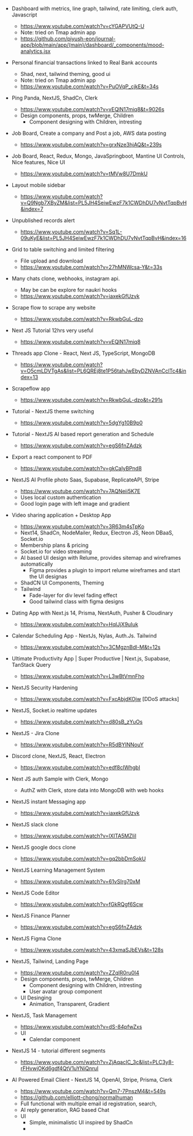 - Dashboard with metrics, line graph, tailwind, rate limiting, clerk auth, Javascript

  - https://www.youtube.com/watch?v=cYGAPVUtQ-U
  - Note: tried on Tmap admin app
  - https://github.com/piyush-eon/journal-app/blob/main/app/(main)/dashboard/_components/mood-analytics.jsx

- Personal financial transactions linked to Real Bank accounts

  - Shad, next, tailwind theming, good ui
  - Note: tried on Tmap admin app
  - https://www.youtube.com/watch?v=PuOVqP_cjkE&t=34s

- Ping Panda, NextJS, ShadCn, Clerk

  - https://www.youtube.com/watch?v=vEQlN17miq8&t=9026s
  - Design components, props, twMerge, Children
    - Component designing with Children, intresting

- Job Board, Create a company and Post a job, AWS data posting

  - https://www.youtube.com/watch?v=grxNze3hjAQ&t=239s

- Job Board, React, Redux, Mongo, JavaSpringboot, Mantine UI Controls, Nice features, Nice UI

  - https://www.youtube.com/watch?v=tMVw8U7DmkU

- Layout mobile sidebar

  - https://www.youtube.com/watch?v=Q9Ngb7XByZM&list=PL5JH4SeiwEwzF7k1CWDhDU7vNvtTqpBvH&index=7

- Unpublished records alert

  - https://www.youtube.com/watch?v=Sq1L-09uKyE&list=PL5JH4SeiwEwzF7k1CWDhDU7vNvtTqpBvH&index=16

- Grid to table switching and limited filtering

  - File upload and download
  - https://www.youtube.com/watch?v=27hMNWcsa-Y&t=33s

- Many chats clone, webhooks, instagram api.

  - May be can be explore for naukri hooks
  - https://www.youtube.com/watch?v=iaxekGfUzvk

- Scrape flow to scrape any website

  - https://www.youtube.com/watch?v=RkwbGuL-dzo

- Next JS Tutorial 12hrs very useful

  - https://www.youtube.com/watch?v=vEQlN17miq8

- Threads app Clone - React, Next JS, TypeScript, MongoDB

  - https://www.youtube.com/watch?v=O5cmLDVTgAs&list=PL6QREj8te1P56tahJwEbyDZNVAnCclTc4&index=13

- Scrapeflow app

  - https://www.youtube.com/watch?v=RkwbGuL-dzo&t=291s

- Tutorial - NextJS theme switching

  - https://www.youtube.com/watch?v=5dgYg10B9p0

- Tutorial - NextJS AI based report generation and Schedule

  - https://www.youtube.com/watch?v=egS6fnZAdzk

- Export a react component to PDF

  - https://www.youtube.com/watch?v=gkCaIyBPnd8

- NextJS AI Profile photo Saas, Supabase, ReplicateAPI, Stripe

  - https://www.youtube.com/watch?v=7AQNeii5K7E
  - Uses local custom authentication
  - Good login page with left image and gradient

- Video sharing application + Desktop App

  - https://www.youtube.com/watch?v=3R63m4sTpKo
  - Next14, ShadCn, NodeMailer, Redux, Electron JS, Neon DBaaS, Socket.io
  - Membership plans & pricing
  - Socket.io for video streaming
  - AI based UI design with Relume, provides sitemap and wireframes automatically
    - Figma provides a plugin to import relume wireframes and start the UI designas
  - ShadCN UI Components, Theming
  - Tailwind
    - Fade-layer for div level fading effect
    - Good tailwind class with figma designs

- Dating App with Next.js 14, Prisma, NextAuth, Pusher & Cloudinary

  - https://www.youtube.com/watch?v=HqlJjX9uIuk

- Calendar Scheduling App - NextJs, Nylas, Auth.Js. Tailwind

  - https://www.youtube.com/watch?v=3CMgznBdl-M&t=12s

- Ultimate Productivity App | Super Productive | Next.js, Supabase, TanStack Query

  - https://www.youtube.com/watch?v=L3wBtVmnFho

- NextJS Security Hardening

  - https://www.youtube.com/watch?v=FxcAbjdKOjw [DDoS attacks]

- NextJS, Socket.io realtime updates

  - https://www.youtube.com/watch?v=d80sB_zYuOs

- NextJS - Jira Clone

  - https://www.youtube.com/watch?v=R5dBYINNouY

- Discord clone, NextJS, React, Electron

  - https://www.youtube.com/watch?v=edf8cIWhgbI

- Next JS auth Sample with Clerk, Mongo

  - AuthZ with Clerk, store data into MongoDB with web hooks

- NextJS instant Messaging app

  - https://www.youtube.com/watch?v=iaxekGfUzvk

- NextJS slack clone

  - https://www.youtube.com/watch?v=lXITA5MZIiI

- NextJS google docs clone

  - https://www.youtube.com/watch?v=gq2bbDmSokU

- NextJS Learning Management System

  - https://www.youtube.com/watch?v=61vSIrg70xM

- NextJS Code Editor

  - https://www.youtube.com/watch?v=fGkRQgf6Scw

- NextJS Finance Planner

  - https://www.youtube.com/watch?v=egS6fnZAdzk

- NextJS Figma Clone

  - https://www.youtube.com/watch?v=43xmaSJbEVs&t=128s

- NextJS, Tailwind, Landing Page

  - https://www.youtube.com/watch?v=ZZqIR0ru0I4
  - Design components, props, twMerge, Children
    - Component designing with Children, intresting
    - User avatar group component
  - UI Desinging
    - Animation, Transparent, Gradient

- NextJS, Task Management

  - https://www.youtube.com/watch?v=dS-84pfwZxs
  - UI
    - Calendar component

- NextJS 14 - tutorial different segments

  - https://www.youtube.com/watch?v=ZjAqacIC_3c&list=PLC3y8-rFHvwjOKd6gdf4QtV1uYNiQnruI

- AI Powered Email Client - NextJS 14, OpenAI, Stripe, Prisma, Clerk
  - https://www.youtube.com/watch?v=Qm7-7PnszM4&t=549s
  - https://github.com/elliott-chong/normalhuman
  - Full functional with multiple email id registration, search,
  - AI reply generation, RAG based Chat
  - UI
    - Simple, minimalistic UI inspired by ShadCn
    -

